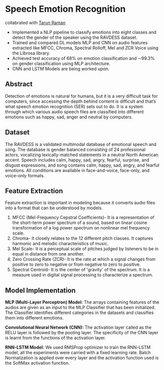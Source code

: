 # Speech Emotion Recognition

collabrated with [Tarun Raman](https://github.com/2307tarun)
  
  - Implemented a NLP pipeline to classify emotions into eight classes and detect the gender of the speaker using the RAVDESS dataset.
  -  Trained and compared DL models MLP and CNN on audio features extracted like MFCC, Chroma, Spectral Rolloff, Mel and ZCR Voice using the Librosa library.
  -   Achieved test accuracy of 68% on emotion classification and ∼99.3% on gender classification using MLP architecture.
  -   CNN and LSTM Models are being worked upon.

## Abstract
Detection of emotions is natural for humans, but it is a very difficult task for computers, since accessing the depth behind content is difficult and that’s what speech emotion recognition (SER) sets out to do. It is a system through which various audio speech files are classified into different emotions such as happy, sad, anger and neutral by computers.

## Dataset
The RAVDESS is a validated multimodal database of emotional speech and song. The database is gender balanced consisting of 24 professional actors, vocalizing lexically-matched statements in a neutral North American accent. Speech includes calm, happy, sad, angry, fearful, surprise, and disgust expressions, and song contains calm, happy, sad, angry, and fearful emotions. All conditions are available in face-and-voice, face-only, and voice-only formats.

## Feature Extraction
Feature extraction is important in modeling because it converts audio files into a format that can be understood by models.

1. MFCC (Mel-Frequency Cepstral Coefficients)- It is a representation of the short-term power spectrum of a sound, based on linear cosine transformation of a log power spectrum on nonlinear mel frequency scale.
2. Chroma- It closely relates to the 12 different pitch classes. It captures harmonic and melodic characteristics of music.
3. Mel Scale- It is a perceptual scale of pitches judged by listeners to be in equal in distance from one another. 
4. Zero Crossing Rate (ZCR)- It is the rate at which a signal changes from positive to zero to negative or from negative to zero to positive.
5. Spectral Centroid- It is the center of 'gravity' of the spectrum. It is a measure used in digital signal processing to characterize a spectrum.

 ## Model Implementation

**MLP (Multi-Layer Perceptron) Model:**
The  arrays containing features of the audios are given as an input to the MLP Classifier that has been  initialized. The Classifier identifies different categories in the datasets  and classifies them into different emotions.

**Convolutional Neural Network (CNN):**
The activation layer called as the RELU layer is  followed by the pooling layer. The specificity of the CNN layer is  learnt from the functions of the activation layer. 

**RNN-LSTM Model:**
We used RMSProp optimizer to train the RNN-LSTM model, all  the experiments were carried with a fixed learning rate. Batch  Normalization is applied over every layer and the  activation function used is the SoftMax activation function.
